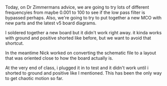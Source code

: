 Today, on Dr Zimmermans advice, we are going to try lots of different frequencyies from maybe 0.001 to 100 to see if the low pass filter is bypassed perhaps. Also, we're going to try to put together a new MCO with new parts and the latest v5 board diagrams.

I soldered together a new board but it didn't work right away. it kinda works with ground and positive shorted like before, but we want to avoid that shortcut.

In the meantime Nick worked on converting the schematic file to a layout that was oriented close to how the board actually is.

At the very end of class, i plugged it in to test and it didn't work until i shorted to ground and positive like I mentioned. This has been the only way to get chaotic motion so far.
